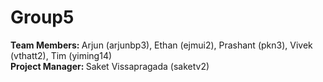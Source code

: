 # Group5
<strong> Team Members: </strong> Arjun (arjunbp3), Ethan (ejmui2), Prashant (pkn3), Vivek (vthatt2), Tim (yiming14)\
<strong> Project Manager: </strong> Saket Vissapragada (saketv2)
